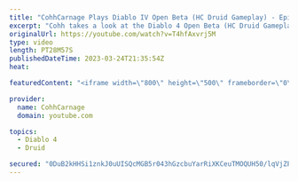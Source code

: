```yaml
---
title: "CohhCarnage Plays Diablo IV Open Beta (HC Druid Gameplay) - Episode 6"
excerpt: "Cohh takes a look at the Diablo 4 Open Beta (HC Druid Gameplay) to see what it has to offer. - Watch live at ..."
originalUrl: https://youtube.com/watch?v=T4hfAxvrj5M
type: video
length: PT28M57S
publishedDateTime: 2023-03-24T21:35:54Z
heat: 

featuredContent: "<iframe width=\"800\" height=\"500\" frameborder=\"0\" src=\"https://www.youtube.com/embed/T4hfAxvrj5M\" allow=\"accelerometer; autoplay; encrypted-media; gyroscope; picture-in-picture\" allowfullscreen></iframe>"

provider:
  name: CohhCarnage
  domain: youtube.com

topics:
  - Diablo 4
  - Druid

secured: "0DuB2kHHSi1znkJ0uUISQcMGB5r043hGzcbuYarRiXKCeuTMOQUH50/lqVjZPJ4UU0thtSUBd0eoGMd/INhnerpOg51vJSJg7umvNVkPOauTuznyd6Kil3Jaxbyb8zaglODRPogS3lBkeq0KbUo0sFQDYIsPFzdLXfjc0EcogtcW5KcnxcgLSX7iN2tg5wv0GW/aYxDuOnpOX0JkXdzAPVFC7Nr+HlPPwHbezMQXZ7evQCBY6rsJni9Mazs/N0uS67SKWdkn8pO5sa5kzxm6CfRZrxzzT3ucxXMBF5if+ZxWJ/2p2+k6sep6Ix7Q7wD5/NME/mif4J8PH67sfZwABgJ/YqmARuhOOxIldCLV3TfTfe/zu6rJ/ojXODdql3YsmUEBhddSt1fWzHE7opyqSw==;Zwsav3PHjKM06ATWudJ4Pw=="
---
```


